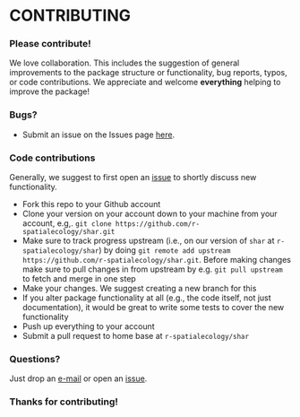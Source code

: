 # CONTRIBUTING #

### Please contribute!

We love collaboration. This includes the suggestion of general improvements to the package structure or functionality, bug reports, typos, or code contributions. We appreciate and welcome **everything** helping to improve the package!

### Bugs?

* Submit an issue on the Issues page [here](https://github.com/r-spatialecology/shar/issues).

### Code contributions

Generally, we suggest to first open an [issue](https://github.com/r-spatialecology/shar/issues) to shortly discuss new functionality.

* Fork this repo to your Github account
* Clone your version on your account down to your machine from your account, e.g,. `git clone https://github.com/r-spatialecology/shar.git`
* Make sure to track progress upstream (i.e., on our version of `shar` at `r-spatialecology/shar`) by doing `git remote add upstream https://github.com/r-spatialecology/shar.git`. Before making changes make sure to pull changes in from upstream by e.g. `git pull upstream` to fetch and merge in one step
* Make your changes. We suggest creating a new branch for this
* If you alter package functionality at all (e.g., the code itself, not just documentation), it would be great to write some tests to cover the new functionality
* Push up everything to your account
* Submit a pull request to home base at `r-spatialecology/shar`

### Questions? 
Just drop an [e-mail](mailto:maximilian.hesselbarth@uni-goettingen.de) or open an [issue](https://github.com/r-spatialecology/shar/issues).

### Thanks for contributing!
